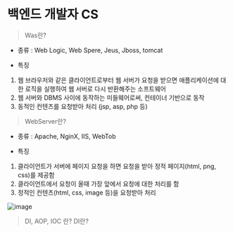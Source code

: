 # 백엔드 개발자 CS
> Was란?
> 
- 종류 : Web Logic, Web Spere, Jeus, Jboss, tomcat

- 특징
1. 웹 브라우저와 같은 클라이언트로부터 웹 서버가 요청을 받으면 애플리케이션에 대한 로직을 실행하여 웹 서버로 다시 반환해주는 소프트웨어
2. 웹 서버와 DBMS 사이에 동작하는 미들웨어로써, 컨테이너 기반으로 동작
3. 동적인 컨텐츠를 요청받아 처리 (jsp, asp, php 등)

> WebServer란?

- 종류 : Apache, NginX, IIS, WebTob

- 특징
1. 클라이언트가 서버에 페이지 요청을 하면 요청을 받아 정적 페이지(html, png, css)를 제공함
2. 클라이언트에서 요청이 올때 가장 앞에서 요청에 대한 처리를 함
3. 정적인 컨텐츠(html, css, image 등)을 요청받아 처리

![image](https://user-images.githubusercontent.com/37327676/177281162-a244f024-29bb-4e04-8a73-de5199d93fbe.png)

> DI, AOP, IOC 란?
> DI란?
> 
